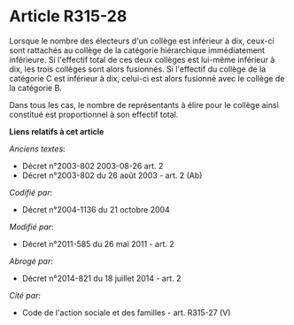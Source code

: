 # Article R315-28

Lorsque le nombre des électeurs d'un collège est inférieur à dix, ceux-ci sont rattachés au collège de la catégorie
hiérarchique immédiatement inférieure. Si l'effectif total de ces deux collèges est lui-même inférieur à dix, les trois
collèges sont alors fusionnés. Si l'effectif du collège de la catégorie C est inférieur à dix, celui-ci est alors fusionné
avec le collège de la catégorie B.

Dans tous les cas, le nombre de représentants à élire pour le collège ainsi constitué est proportionnel à son effectif total.

**Liens relatifs à cet article**

_Anciens textes_:

  - Décret n°2003-802 2003-08-26 art. 2
  - Décret n°2003-802 du 26 août 2003 - art. 2 (Ab)

_Codifié par_:

  - Décret n°2004-1136 du 21 octobre 2004

_Modifié par_:

  - Décret n°2011-585 du 26 mai 2011 - art. 2

_Abrogé par_:

  - Décret n°2014-821 du 18 juillet 2014 - art. 2

_Cité par_:

  - Code de l'action sociale et des familles - art. R315-27 (V)
